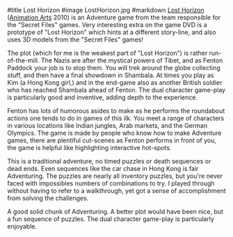 #title Lost Horizon
#image	LostHorizon.jpg
#markdown
[Lost Horizon](http://lost-horizon.deepsilver.co.uk/index_en.html)
([Animation Arts](http://www.animationarts.de/)
2010) is an Adventure game from the team responsible for the "Secret Files" games. Very interesting extra on the game DVD is a prototype of "Lost Horizon" which hints at a different story-line, and also uses 3D models from the "Secret Files" games!

The plot (which for me is the weakest part of "Lost Horizon") is rather run-of-the-mill. The Nazis are after the mystical powers of Tibet, and as Fenton Paddock your job is to stop them. You will trek around the globe collecting stuff, and then have a final showdown in Shambala. At times you play as Kim (a Hong Kong girl,) and in the end-game also as another British soldier who has reached Shambala ahead of Fenton. The dual character game-play is particularly good and inventive, adding depth to the experience.

Fenton has lots of humorous asides to make as he performs the roundabout actions one tends to do in games of this ilk. You meet a range of characters in various locations like Indian jungles, Arab markets, and the German Olympics. The game is made by people who know how to make Adventure games, there are plentiful cut-scenes as Fenton performs in front of you, the game is helpful like highlighting interactive hot-spots.

This is a traditional adventure, no timed puzzles or death sequences or dead ends. Even sequences like the car chase in Hong Kong is fair Adventuring. The puzzles are nearly all inventory puzzles, but you're never faced with impossibles numbers of combinations to try. I played through without having to refer to a walkthrough, yet got a sense of accomplishment from solving the challenges.

A good solid chunk of Adventuring. A better plot would have been nice, but a fun sequence of puzzles. The dual character game-play is particularly enjoyable.
